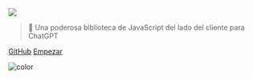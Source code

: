<!-- _coverpage.md -->

<picture>
    <source type="image/webp" srcset="https://raw.githubusercontent.com/kudoai/chatgpt.js/main/media/images/chatgpt.js-logo-dark-mode-padded-7000x777.webp">
    <img class="logo" src="https://raw.githubusercontent.com/kudoai/chatgpt.js/main/media/images/chatgpt.js-logo-dark-mode-padded-7000x777.png">
</picture>

> 🤖 Una poderosa biblioteca de JavaScript del lado del cliente para ChatGPT

[GitHub](https://github.com/kudoai/chatgpt.js)
[Empezar](#⚡-importación-de-la-biblioteca)

<!-- background color -->

![color](transparent)
